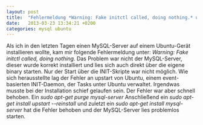 ```yaml
---
layout: post
title:  "Fehlermeldung *Warning: Fake initctl called, doing nothing.* unter Ubuntu"
date:   2013-03-23 13:34:21 +0200
categories: mysql ubuntu
---
```

Als ich in den letzten Tagen einen MySQL-Server auf einem Ubuntu-Gerät installieren wollte, kam mir folgende Fehlermeldung unter: *Warning: Fake initctl called, doing nothing.* Das Problem war nicht der MySQL-Server, dieser wurde korrekt installiert und lies sich auch direkt über die eigene binary starten. Nur der Start über die INIT-Skripte war nicht möglich. Wie sich herausstellte lag der Fehler an upstart von Ubuntu, einem event-basierten INIT-Daemon, der Tasks unter Ubuntu verwaltet. Irgendwas musste bei der Installation schief gelaufen sein. Der Fehler war aber schnell behoben. Ein *sudo apt-get purge mysql-server* Anschließend ein *sudo apt-get install upstart --reinstall* und zuletzt ein *sudo apt-get install mysql-server* hat die Fehler behoben und der MySQL-Server lies problemlos starten.